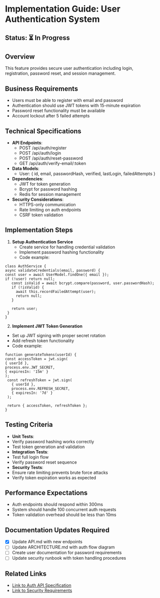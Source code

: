 # Implementation Guide: User Authentication System

## Status: ⏳ In Progress

## Overview
This feature provides secure user authentication including login, registration, password reset, and session management.

## Business Requirements
- Users must be able to register with email and password
- Authentication should use JWT tokens with 15-minute expiration
- Password reset functionality must be available
- Account lockout after 5 failed attempts

## Technical Specifications
- **API Endpoints**: 
  - POST /api/auth/register
  - POST /api/auth/login
  - POST /api/auth/reset-password
  - GET /api/auth/verify-email/:token
- **Data Models**: 
  - User: { id, email, passwordHash, verified, lastLogin, failedAttempts }
- **Dependencies**: 
  - JWT for token generation
  - Bcrypt for password hashing
  - Redis for session management
- **Security Considerations**: 
  - HTTPS-only communication
  - Rate limiting on auth endpoints
  - CSRF token validation

## Implementation Steps
1. **Setup Authentication Service**
   - Create service for handling credential validation
   - Implement password hashing functionality
   - Code example:

```   
class AuthService {
async validateCredentials(email, password) {
const user = await UserModel.findOne({ email });
if (!user) return null;
   const isValid = await bcrypt.compare(password, user.passwordHash);
   if (!isValid) {
     await this.recordFailedAttempt(user);
     return null;
   }
   
   return user;
 }
}
```

2. **Implement JWT Token Generation**
- Set up JWT signing with proper secret rotation
- Add refresh token functionality
- Code example:

``` 
function generateTokens(userId) {
const accessToken = jwt.sign(
{ userId },
process.env.JWT_SECRET,
{ expiresIn: '15m' }
);
 const refreshToken = jwt.sign(
   { userId },
   process.env.REFRESH_SECRET,
   { expiresIn: '7d' }
 );
 
 return { accessToken, refreshToken };
}

```


## Testing Criteria
- **Unit Tests**:
- Verify password hashing works correctly
- Test token generation and validation
- **Integration Tests**:
- Test full login flow
- Verify password reset sequence
- **Security Tests**:
- Ensure rate limiting prevents brute force attacks
- Verify token expiration works as expected

## Performance Expectations
- Auth endpoints should respond within 300ms
- System should handle 100 concurrent auth requests
- Token validation overhead should be less than 10ms

## Documentation Updates Required
- [x] Update API.md with new endpoints
- [ ] Update ARCHITECTURE.md with auth flow diagram
- [ ] Create user documentation for password requirements
- [ ] Update security runbook with token handling procedures

## Related Links
- [Link to Auth API Specification](../api/auth-api-spec.md)
- [Link to Security Requirements](../security/requirements.md)

